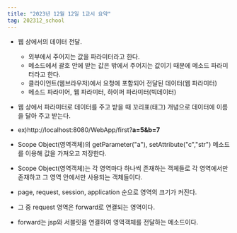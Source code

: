 ```yaml
---
title: "2023년 12월 12일 1교시 요약"
tag: 202312_school
---
```


- 웹 상에서의 데이터 전달.
  - 외부에서 주어지는 값을 파라미터라고 한다.
  - 메소드에서 괄호 안에 받는 값은 밖에서 주어지는 값이기 때문에 메소드 파라미터라고 한다.
  - 클라이언트(웹브라우저)에서 요청에 포함되어 전달된 데이터(웹 파라미터)
  - 메소드 파라미어, 웹 파라미터, 하이퍼 파라미터(빅데이터)

- 웹 상에서 파라미터로 데이터를 주고 받을 때 꼬리표(태그) 개념으로 데이터에 이름을 달아 주고 받는다.
- ex)http://localhost:8080/WebApp/first?**a=5&b=7**
- Scope Object(영역객체)의 getParameter("a"), setAttribute("c","str") 메소드를 이용해 값을 가져오고 저장한다.
- Scope Object(영역객체)는 각 영역마다 하나씩 존재하는 객체들로 각 영역에서만 존재하고 그 영역 안에서만 사용되는 객체들이다.
- page, request, session, application 순으로 영역의 크기가 커진다. 
- 그 중 request 영역은 forward로 연결되는 영역이다.
- forward는 jsp와 서블릿을 연결하여 영역객체를 전달하는 메소드이다. 